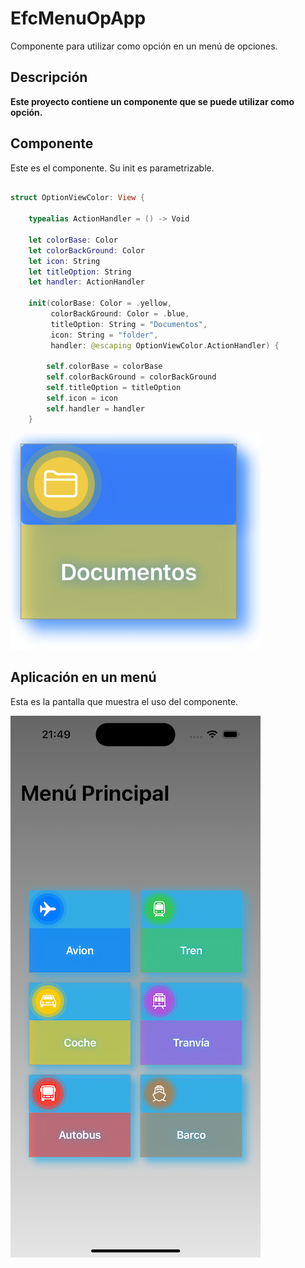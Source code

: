 # EfcMenuOpApp
Componente para utilizar como opción en un menú de opciones. 

## Descripción

**Este proyecto contiene un componente que se puede utilizar como opción.**

## Componente

Este es el componente. Su init es parametrizable.

```Swift

struct OptionViewColor: View {
    
    typealias ActionHandler = () -> Void

    let colorBase: Color
    let colorBackGround: Color
    let icon: String
    let titleOption: String
    let handler: ActionHandler
    
    init(colorBase: Color = .yellow,
         colorBackGround: Color = .blue,
         titleOption: String = "Documentos",
         icon: String = "folder",
         handler: @escaping OptionViewColor.ActionHandler) {
        
        self.colorBase = colorBase
        self.colorBackGround = colorBackGround
        self.titleOption = titleOption
        self.icon = icon
        self.handler = handler
    }


```

![Pantalla componente](/opcion.png)

## Aplicación en un menú

Esta es la pantalla que muestra el uso del componente.

![Pantalla Menú principal](/pantallaprincipal.png)
